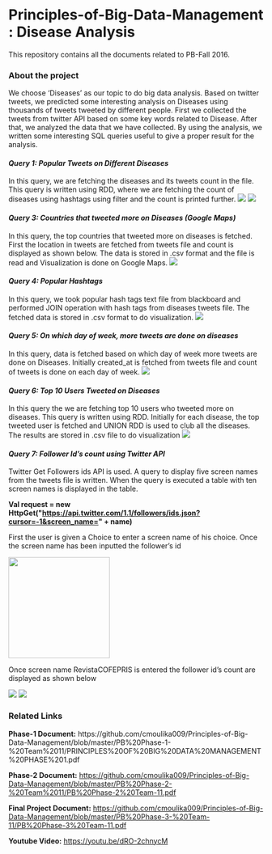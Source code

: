 # Principles-of-Big-Data-Management : Disease Analysis

This repository contains all the documents related to PB-Fall 2016.

<h3>About the project</h3>
We choose ‘Diseases’ as our topic to do big data analysis. Based on twitter tweets, we predicted some interesting analysis on Diseases using thousands of tweets tweeted by different people. First we collected the tweets from twitter API based on some key words related to Disease. After that, we analyzed the data that we have collected. By using the analysis, we written some interesting SQL queries useful to give a proper result for the analysis.

<h4><i>Query 1: Popular Tweets on Different Diseases </i></h4>
In this query, we are fetching the diseases and its tweets count in the file. This query is written using RDD, where we are fetching the count of diseases using hashtags using filter and the count is printed further.

<img src="https://github.com/cmoulika009/Principles-of-Big-Data-Management/blob/master/PB%20Phase-3-%20Team-11/Images/1.png">

<img src="https://github.com/cmoulika009/Principles-of-Big-Data-Management/blob/master/PB%20Phase-3-%20Team-11/Images/2.png">

<h4><i>Query 3: Countries that tweeted more on Diseases (Google Maps)</i></h4>
In this query, the top countries that tweeted more on diseases is fetched. First the location in tweets are fetched from tweets file and count is displayed as shown below. The data is stored in .csv format and the file is read and Visualization is done on Google Maps.
<img src="https://github.com/cmoulika009/Principles-of-Big-Data-Management/blob/master/PB%20Phase-3-%20Team-11/Images/3.png">

<h4><i>Query 4: Popular Hashtags</i></h4>
In this query, we took popular hash tags text file from blackboard and performed JOIN operation with hash tags from diseases tweets file. The fetched data is stored in .csv format to do visualization.
<img src="https://github.com/cmoulika009/Principles-of-Big-Data-Management/blob/master/PB%20Phase-3-%20Team-11/Images/5.png">

<h4><i>Query 5: On which day of week, more tweets are done on diseases</i></h4>
In this query, data is fetched based on which day of week more tweets are done on Diseases. Initially created_at is fetched from tweets file and count of tweets is done on each day of week.
<img src="https://github.com/cmoulika009/Principles-of-Big-Data-Management/blob/master/PB%20Phase-3-%20Team-11/Images/6.png">

<h4><i>Query 6: Top 10 Users Tweeted on Diseases</i></h4>
In this query the we are fetching top 10 users who tweeted more on diseases. This query is written using RDD. Initially for each disease, the top tweeted user is fetched and UNION RDD is used to club all the diseases. The results are stored in .csv file to do visualization
<img src="https://github.com/cmoulika009/Principles-of-Big-Data-Management/blob/master/PB%20Phase-3-%20Team-11/Images/7.png">

<h4><i>Query 7: Follower Id’s count using Twitter API</i></h4>
Twitter Get Followers ids API is used. A query to display five screen names from the tweets file is written. When the query is executed a table with ten screen names is displayed in the table.

<b>Val request = new HttpGet("https://api.twitter.com/1.1/followers/ids.json?cursor=-1&screen_name=" + name)</b>

First the user is given a Choice to enter a screen name of his choice. Once the screen name has been inputted the follower’s id

<img src="https://github.com/cmoulika009/Principles-of-Big-Data-Management/blob/master/PB%20Phase-3-%20Team-11/Images/9.png" width=200px height=200px>

Once screen name RevistaCOFEPRIS is entered the follower id’s count are displayed as shown below

<img src="https://github.com/cmoulika009/Principles-of-Big-Data-Management/blob/master/PB%20Phase-3-%20Team-11/Images/10.png">

<img src="https://github.com/cmoulika009/Principles-of-Big-Data-Management/blob/master/PB%20Phase-3-%20Team-11/Images/8.png">

<h3>Related Links</h3>
<b>Phase-1 Document:</b> https://github.com/cmoulika009/Principles-of-Big-Data-Management/blob/master/PB%20Phase-1-%20Team%2011/PRINCIPLES%20OF%20BIG%20DATA%20MANAGEMENT%20PHASE%201.pdf

<b>Phase-2 Document:</b> https://github.com/cmoulika009/Principles-of-Big-Data-Management/blob/master/PB%20Phase-2-%20Team%2011/PB%20Phase-2%20Team-11.pdf

<b>Final Project Document:</b> https://github.com/cmoulika009/Principles-of-Big-Data-Management/blob/master/PB%20Phase-3-%20Team-11/PB%20Phase-3%20Team-11.pdf

<b>Youtube Video:</b> https://youtu.be/dRO-2chnycM
